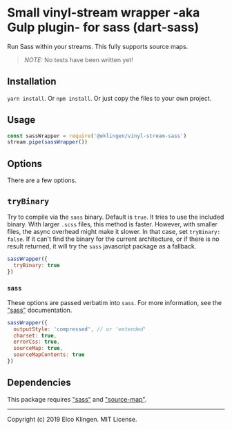 
# Small vinyl-stream wrapper -aka Gulp plugin- for sass (dart-sass)

Run Sass within your streams. This fully supports source maps.

> *NOTE:* No tests have been written yet!

## Installation

`yarn install`. Or `npm install`. Or just copy the files to your own project.

## Usage

```javascript
const sassWrapper = require('@eklingen/vinyl-stream-sass')
stream.pipe(sassWrapper())
```

## Options

There are a few options.

## `tryBinary`

Try to compile via the `sass` binary. Default is `true`. It tries to use the included binary. With larger `.scss` files, this method is faster. However, with smaller files, the async overhead might make it slower. In that case, set `tryBinary: false`. If it can't find the binary for the current architecture, or if there is no result returned, it will try the `sass` javascript package as a fallback.

```javascript
sassWrapper({
  tryBinary: true
})
```

### `sass`

These options are passed verbatim into `sass`. For more information, see the ["sass"](https://www.npmjs.com/package/sass) documentation.

```javascript
sassWrapper({
  outputStyle: 'compressed', // or 'extended'
  charset: true,
  errorCss: true,
  sourceMap: true,
  sourceMapContents: true
})
```

## Dependencies

This package requires ["sass"](https://www.npmjs.com/package/sass) and ["source-map"](https://www.npmjs.com/package/source-map).

---

Copyright (c) 2019 Elco Klingen. MIT License.
